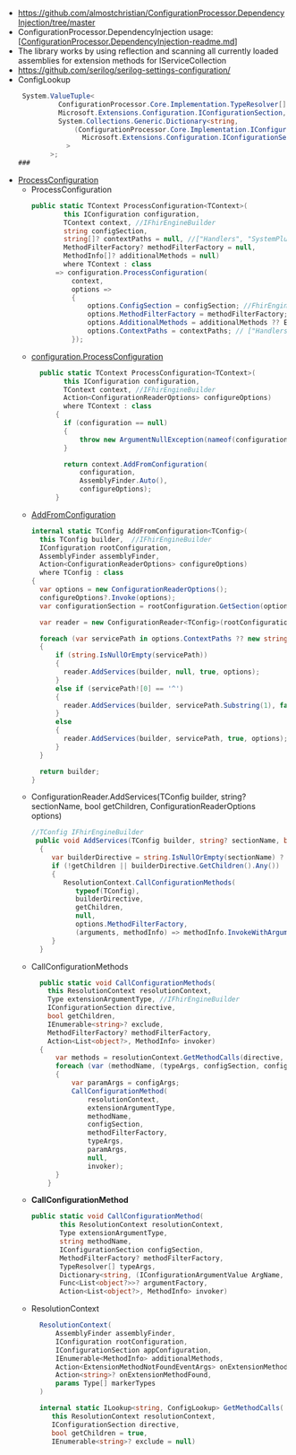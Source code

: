 - https://github.com/almostchristian/ConfigurationProcessor.DependencyInjection/tree/master
- ConfigurationProcessor.DependencyInjection usage:  [[ConfigurationProcessor.DependencyInjection-readme.md]]
- The library works by using reflection and scanning all currently loaded assemblies for extension methods for IServiceCollection
- https://github.com/serilog/serilog-settings-configuration/
- ConfigLookup 
  ```c#
   System.ValueTuple<
            ConfigurationProcessor.Core.Implementation.TypeResolver[], 
            Microsoft.Extensions.Configuration.IConfigurationSection, 
            System.Collections.Generic.Dictionary<string, 
                (ConfigurationProcessor.Core.Implementation.IConfigurationArgumentValue ArgName, 
                  Microsoft.Extensions.Configuration.IConfigurationSection ConfigSection)
              >
          >;
  ###
- [ProcessConfiguration](https://github.com/almostchristian/ConfigurationProcessor.DependencyInjection/blob/dd470bd7a77168e7b7e3f2383ec041281816b41a/src/ConfigurationProcessor.Core/ConfigurationExtensions.cs#L32C30-L32C50)
  - ProcessConfiguration
    ```c#
    public static TContext ProcessConfiguration<TContext>(
            this IConfiguration configuration,
            TContext context, //IFhirEngineBuilder
            string configSection,
            string[]? contextPaths = null, //["Handlers", "SystemPlugins", "Handlers:RepositoryHandlers:DbRepository"]
            MethodFilterFactory? methodFilterFactory = null,
            MethodInfo[]? additionalMethods = null)
            where TContext : class
          => configuration.ProcessConfiguration(
              context,
              options =>
              {
                  options.ConfigSection = configSection; //FhirEngine
                  options.MethodFilterFactory = methodFilterFactory; 
                  options.AdditionalMethods = additionalMethods ?? Enumerable.Empty<MethodInfo>();
                  options.ContextPaths = contextPaths; // ["Handlers", "SystemPlugins", "Handlers:RepositoryHandlers:DbRepository"]
              });
    ```
  - [configuration.ProcessConfiguration](https://github.com/almostchristian/ConfigurationProcessor.DependencyInjection/blob/dd470bd7a77168e7b7e3f2383ec041281816b41a/src/ConfigurationProcessor.Core/ConfigurationExtensions.cs#L59)
    ```c#
      public static TContext ProcessConfiguration<TContext>(
            this IConfiguration configuration,
            TContext context, //IFhirEngineBuilder
            Action<ConfigurationReaderOptions> configureOptions)
            where TContext : class
          {
            if (configuration == null)
            {
                throw new ArgumentNullException(nameof(configuration));
            }

            return context.AddFromConfiguration(
                configuration,
                AssemblyFinder.Auto(),
                configureOptions);
          }
    ```
  - [AddFromConfiguration](https://github.com/almostchristian/ConfigurationProcessor.DependencyInjection/blob/dd470bd7a77168e7b7e3f2383ec041281816b41a/src/ConfigurationProcessor.Core/ConfigurationExtensions.cs#L76)
    ```c#
    internal static TConfig AddFromConfiguration<TConfig>(
      this TConfig builder,  //IFhirEngineBuilder
      IConfiguration rootConfiguration,
      AssemblyFinder assemblyFinder,
      Action<ConfigurationReaderOptions> configureOptions)
      where TConfig : class
    {
      var options = new ConfigurationReaderOptions();
      configureOptions?.Invoke(options);
      var configurationSection = rootConfiguration.GetSection(options.ConfigSection);

      var reader = new ConfigurationReader<TConfig>(rootConfiguration, configurationSection, assemblyFinder, options);

      foreach (var servicePath in options.ContextPaths ?? new string[] { string.Empty })
      {
          if (string.IsNullOrEmpty(servicePath))
          {
            reader.AddServices(builder, null, true, options);
          }
          else if (servicePath![0] == '^')
          {
            reader.AddServices(builder, servicePath.Substring(1), false, options);
          }
          else
          {
            reader.AddServices(builder, servicePath, true, options);
          }
      }

      return builder;
    }
    ```
  - ConfigurationReader.AddServices(TConfig builder, string? sectionName, bool getChildren, ConfigurationReaderOptions options)
    ```C#
    //TConfig IFhirEngineBuilder
     public void AddServices(TConfig builder, string? sectionName, bool getChildren, ConfigurationReaderOptions options)
      {
         var builderDirective = string.IsNullOrEmpty(sectionName) ? ConfigurationSection : ConfigurationSection.GetSection(sectionName);
         if (!getChildren || builderDirective.GetChildren().Any())
         {
            ResolutionContext.CallConfigurationMethods(
               typeof(TConfig),
               builderDirective,
               getChildren,
               null,
               options.MethodFilterFactory,
               (arguments, methodInfo) => methodInfo.InvokeWithArguments(builder, arguments));
         }
      }
    ```
  - CallConfigurationMethods
    ```c#
      public static void CallConfigurationMethods(
        this ResolutionContext resolutionContext,
        Type extensionArgumentType, //IFhirEngineBuilder
        IConfigurationSection directive,
        bool getChildren,
        IEnumerable<string>? exclude,
        MethodFilterFactory? methodFilterFactory,
        Action<List<object?>, MethodInfo> invoker)
      {
          var methods = resolutionContext.GetMethodCalls(directive, getChildren, exclude);
          foreach (var (methodName, (typeArgs, configSection, configArgs)) in methods.SelectMany(g => g.Select(x => (MethodName: g.Key, Config: x))))
          {
              var paramArgs = configArgs;
              CallConfigurationMethod(
                  resolutionContext,
                  extensionArgumentType,
                  methodName,
                  configSection,
                  methodFilterFactory,
                  typeArgs,
                  paramArgs,
                  null,
                  invoker);
          }
        }
    ```
  - **CallConfigurationMethod**
    ```c#
    public static void CallConfigurationMethod(
           this ResolutionContext resolutionContext,
           Type extensionArgumentType,
           string methodName,
           IConfigurationSection configSection,
           MethodFilterFactory? methodFilterFactory,
           TypeResolver[] typeArgs,
           Dictionary<string, (IConfigurationArgumentValue ArgName, IConfigurationSection ConfigSection)>? paramArgs,
           Func<List<object?>>? argumentFactory,
           Action<List<object?>, MethodInfo> invoker)
    ```
  - ResolutionContext
    ```c#
      ResolutionContext(
          AssemblyFinder assemblyFinder,
          IConfiguration rootConfiguration,
          IConfigurationSection appConfiguration,
          IEnumerable<MethodInfo> additionalMethods,
          Action<ExtensionMethodNotFoundEventArgs> onExtensionMethodNotFound,
          Action<string>? onExtensionMethodFound,
          params Type[] markerTypes
      )

      internal static ILookup<string, ConfigLookup> GetMethodCalls(
         this ResolutionContext resolutionContext,
         IConfigurationSection directive,
         bool getChildren = true,
         IEnumerable<string>? exclude = null)
    ```



[//begin]: # "Autogenerated link references for markdown compatibility"
[ConfigurationProcessor.DependencyInjection-readme.md]: ConfigurationProcessor.DependencyInjection-readme.md "ConfigurationProcessor.DependencyInjection"
[//end]: # "Autogenerated link references"
